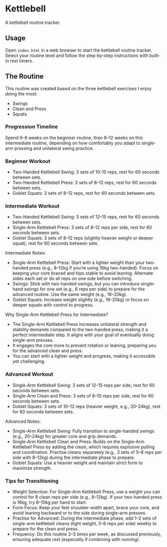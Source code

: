 # Kettlebell

A kettlebell routine tracker.

## Usage

Open `index.html` in a web browser to start the kettlebell routine tracker. Select your routine level and follow the step-by-step instructions with built-in rest timers.

## The Routine

This routine was created based on the three kettlebell exercises I enjoy doing the most:

- Swings
- Clean and Press
- Squats

### Progression Timeline

Spend 6–8 weeks on the beginner routine, then 6–12 weeks on this intermediate routine, depending on how comfortably you adapt to single-arm pressing and unilateral swing practice.

### Beginner Workout

- Two-Handed Kettlebell Swing: 3 sets of 10–15 reps, rest for 60 seconds between sets.
- Two-Handed Kettlebell Press: 3 sets of 8–12 reps, rest for 60 seconds between sets.
- Goblet Squats: 3 sets of 8–12 reps, rest for 60 seconds between sets.

### Intermediate Workout

- Two-Handed Kettlebell Swing: 3 sets of 12–15 reps, rest for 60 seconds between sets.
- Single-Arm Kettlebell Press: 3 sets of 8–12 reps per side, rest for 60 seconds between sets.
- Goblet Squats: 3 sets of 8–12 reps (slightly heavier weight or deeper squat), rest for 60 seconds between sets.

Intermediate Notes:

- Single-Arm Kettlebell Press: Start with a lighter weight than your two-handed press (e.g., 8–12kg if you’re using 16kg two-handed). Focus on keeping your core braced and hips stable to avoid leaning. Alternate sides each set or do all reps on one side before switching.
- Swings: Stick with two-handed swings, but you can introduce single-hand swings for one set (e.g., 6 reps per side) to prepare for the advanced routine. Use the same weight (e.g., 16–20kg).
- Goblet Squats: Increase weight slightly (e.g., 16–20kg) or focus on deeper squats with control to progress.

Why Single-Arm Kettlebell Press for Intermediate?

- The Single-Arm Kettlebell Press increases unilateral strength and stability demands compared to the two-handed press, making it a perfect intermediate step. It aligns with your goal of eventually doing single-arm presses.
- It engages the core more to prevent rotation or leaning, preparing you for the advanced clean and press.
- You can start with a lighter weight and progress, making it accessible yet challenging.

### Advanced Workout

- Single-Arm Kettlebell Swing: 3 sets of 12–15 reps per side, rest for 60 seconds between sets.
- Single-Arm Clean and Press: 3 sets of 8–10 reps per side, rest for 60 seconds between sets.
- Goblet Squats: 3 sets of 10–12 reps (heavier weight, e.g., 20–24kg), rest for 60 seconds between sets.

Advanced Notes:

- Single-Arm Kettlebell Swing: Fully transition to single-handed swings (e.g., 20–24kg) for greater core and grip demands.
- Single-Arm Kettlebell Clean and Press: Builds on the Single-Arm Kettlebell Press by adding the clean, which requires explosive pulling and coordination. Practise cleans separately (e.g., 3 sets of 5–8 reps per side with 8–12kg) during the intermediate phase to prepare.
- Goblet Squats: Use a heavier weight and maintain strict form to maximize strength.

### Tips for Transitioning

- Weight Selection: For Single-Arm Kettlebell Press, use a weight you can control for 8 clean reps per side (e.g., 8–12kg). If your two-handed press is 16kg, try 8–10kg per hand to start.
- Form Focus: Keep your feet shoulder-width apart, brace your core, and avoid leaning backward or to the side during single-arm presses.
- Practise for Advanced: During the intermediate phase, add 1–2 sets of single-arm kettlebell cleans (light weight, 5–8 reps per side) weekly to prepare for the clean and press.
- Frequency: Do this routine 2–3 times per week, as discussed previously, ensuring adequate rest (especially if combining with running).

